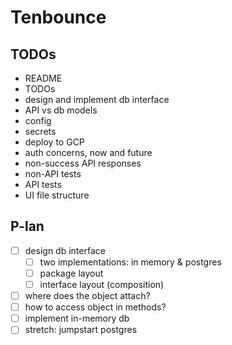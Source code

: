 # Tenbounce

## TODOs

- README
- TODOs
- design and implement db interface
- API vs db models
- config
- secrets
- deploy to GCP
- auth concerns, now and future
- non-success API responses
- non-API tests
- API tests
- UI file structure

## P-lan

- [ ] design db interface
  - [ ] two implementations: in memory & postgres
  - [ ] package layout
  - [ ] interface layout (composition)
- [ ] where does the object attach?
- [ ] how to access object in methods?
- [ ] implement in-memory db
- [ ] stretch: jumpstart postgres
